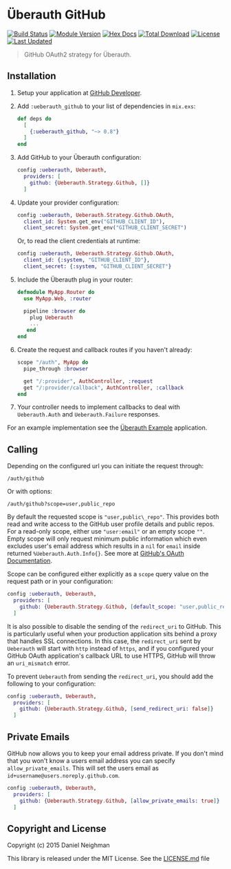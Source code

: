 # Überauth GitHub

[![Build Status](https://travis-ci.org/ueberauth/ueberauth_github.svg?branch=master)](https://travis-ci.org/ueberauth/ueberauth_github)
[![Module Version](https://img.shields.io/hexpm/v/ueberauth_github.svg)](https://hex.pm/packages/ueberauth_github)
[![Hex Docs](https://img.shields.io/badge/hex-docs-lightgreen.svg)](https://hexdocs.pm/ueberauth_github/)
[![Total Download](https://img.shields.io/hexpm/dt/ueberauth_github.svg)](https://hex.pm/packages/ueberauth_github)
[![License](https://img.shields.io/hexpm/l/ueberauth_github.svg)](https://github.com/ueberauth/ueberauth_github/blob/master/LICENSE.md)
[![Last Updated](https://img.shields.io/github/last-commit/ueberauth/ueberauth_github.svg)](https://github.com/ueberauth/ueberauth_github/commits/master)

> GitHub OAuth2 strategy for Überauth.

## Installation

1.  Setup your application at [GitHub Developer](https://developer.github.com).

2.  Add `:ueberauth_github` to your list of dependencies in `mix.exs`:

    ```elixir
    def deps do
      [
        {:ueberauth_github, "~> 0.8"}
      ]
    end
    ```

3.  Add GitHub to your Überauth configuration:

    ```elixir
    config :ueberauth, Ueberauth,
      providers: [
        github: {Ueberauth.Strategy.Github, []}
      ]
    ```

4.  Update your provider configuration:

    ```elixir
    config :ueberauth, Ueberauth.Strategy.Github.OAuth,
      client_id: System.get_env("GITHUB_CLIENT_ID"),
      client_secret: System.get_env("GITHUB_CLIENT_SECRET")
    ```

    Or, to read the client credentials at runtime:

    ```elixir
    config :ueberauth, Ueberauth.Strategy.Github.OAuth,
      client_id: {:system, "GITHUB_CLIENT_ID"},
      client_secret: {:system, "GITHUB_CLIENT_SECRET"}
    ```

5.  Include the Überauth plug in your router:

    ```elixir
    defmodule MyApp.Router do
      use MyApp.Web, :router

      pipeline :browser do
        plug Ueberauth
        ...
       end
    end
    ```

6.  Create the request and callback routes if you haven't already:

    ```elixir
    scope "/auth", MyApp do
      pipe_through :browser

      get "/:provider", AuthController, :request
      get "/:provider/callback", AuthController, :callback
    end
    ```

7.  Your controller needs to implement callbacks to deal with `Ueberauth.Auth`
    and `Ueberauth.Failure` responses.

For an example implementation see the [Überauth Example](https://github.com/ueberauth/ueberauth_example) application.

## Calling

Depending on the configured url you can initiate the request through:

    /auth/github

Or with options:

    /auth/github?scope=user,public_repo

By default the requested scope is `"user,public\_repo"`. This provides both read
and write access to the GitHub user profile details and public repos. For a
read-only scope, either use `"user:email"` or an empty scope `""`. Empty scope
will only request minimum public information which even excludes user's email address
which results in a `nil` for `email` inside returned `%Ueberauth.Auth.Info{}`.
See more at [GitHub's OAuth Documentation](https://developer.github.com/apps/building-integrations/setting-up-and-registering-oauth-apps/about-scopes-for-oauth-apps/).

Scope can be configured either explicitly as a `scope` query value on the
request path or in your configuration:

```elixir
config :ueberauth, Ueberauth,
  providers: [
    github: {Ueberauth.Strategy.Github, [default_scope: "user,public_repo,notifications"]}
  ]
```

It is also possible to disable the sending of the `redirect_uri` to GitHub.
This is particularly useful when your production application sits behind a
proxy that handles SSL connections. In this case, the `redirect_uri` sent by
`Ueberauth` will start with `http` instead of `https`, and if you configured
your GitHub OAuth application's callback URL to use HTTPS, GitHub will throw an
`uri_mismatch` error.

To prevent `Ueberauth` from sending the `redirect_uri`, you should add the
following to your configuration:

```elixir
config :ueberauth, Ueberauth,
  providers: [
    github: {Ueberauth.Strategy.Github, [send_redirect_uri: false]}
  ]
```

## Private Emails

GitHub now allows you to keep your email address private. If you don't mind
that you won't know a users email address you can specify
`allow_private_emails`. This will set the users email as
`id+username@users.noreply.github.com`.

```elixir
config :ueberauth, Ueberauth,
  providers: [
    github: {Ueberauth.Strategy.Github, [allow_private_emails: true]}
  ]
```

## Copyright and License

Copyright (c) 2015 Daniel Neighman

This library is released under the MIT License. See the [LICENSE.md](./LICENSE.md) file
